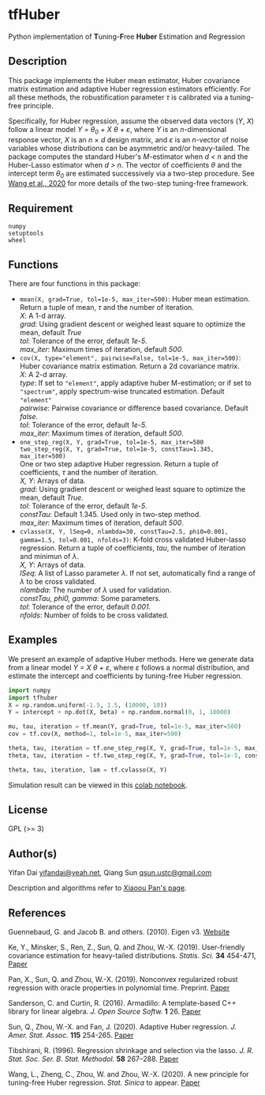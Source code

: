 # tfHuber

Python implementation of **T**uning-**F**ree **Huber** Estimation and Regression

## Description

This package implements the Huber mean estimator, Huber covariance matrix estimation and adaptive Huber regression estimators efficiently. For all these methods, the robustification parameter *&tau;* is calibrated via a tuning-free principle.

Specifically, for Huber regression, assume the observed data vectors (*Y*, *X*) follow a linear model *Y = &theta;<sub>0</sub> + X &theta; + &epsilon;*, where *Y* is an *n*-dimensional response vector, *X* is an *n* &times; *d* design matrix, and *&epsilon;* is an *n*-vector of noise variables whose distributions can be asymmetric and/or heavy-tailed. The package computes the standard Huber's *M*-estimator when *d < n* and the Huber-Lasso estimator when *d > n*. The vector of coefficients *&theta;* and the intercept term *&theta;<sub>0</sub>* are estimated successively via a two-step procedure. See [Wang et al., 2020](https://www.math.ucsd.edu/~wez243/tfHuber.pdf) for more details of the two-step tuning-free framework.

## Requirement  
```
numpy
setuptools
wheel
```

## Functions

There are four functions in this package: 

* `mean(X, grad=True, tol=1e-5, max_iter=500)`: Huber mean estimation. Return a tuple of mean, $\tau$ and the number of iteration.  
*X*: A 1-d array.  
*grad*: Using gradient descent or weighed least square to optimize the mean, default *True*  
*tol*: Tolerance of the error, default *1e-5*.  
*max_iter*: Maximum times of iteration, default *500*.
* `cov(X, type="element", pairwise=False, tol=1e-5, max_iter=500)`: Huber covariance matrix estimation. Return a 2d covariance matrix.  
*X*: A 2-d array.  
*type*: If set to `"element"`, apply adaptive huber M-estimation; or if set to `"spectrum"`, apply spectrum-wise truncated estimation. Default `"element" `  
*pairwise*: Pairwise covariance or difference based covariance. Default *false*.   
*tol*: Tolerance of the error, default *1e-5*.  
*max_iter*: Maximum times of iteration, default *500*.
* `one_step_reg(X, Y, grad=True, tol=1e-5, max_iter=500
two_step_reg(X, Y, grad=True, tol=1e-5, constTau=1.345, max_iter=500)`   
One or two step adaptive Huber regression. Return a tuple of coefficients, $\tau$ and the number of iteration.   
*X, Y*: Arrays of data.  
*grad*: Using gradient descent or weighed least square to optimize the mean, default *True*.  
*tol*: Tolerance of the error, default *1e-5*.  
*constTau*: Default 1.345. Used only in two-step method.  
*max_iter*: Maximum times of iteration, default *500*.  
* `cvlasso(X, Y, lSeq=0, nlambda=30, constTau=2.5, phi0=0.001, gamma=1.5, tol=0.001, nfolds=3)`: K-fold cross validated Huber-lasso regression. Return a tuple of coefficients, $tau$, the number of iteration and minimun of $\lambda$.   
*X, Y*: Arrays of data.  
*lSeq*: A list of Lasso parameter $\lambda$. If not set, automatically find a range of $\lambda$ to be cross validated.  
*nlambda*: The number of $\lambda$ used for validation.  
*constTau, phi0, gamma*: Some parameters.  
*tol*: Tolerance of the error, default *0.001*.  
*nfolds*: Number of folds to be cross validated.




## Examples 


We present an example of adaptive Huber methods. Here we generate data from a linear model *Y = X &theta; + &epsilon;*, where *&epsilon;* follows a normal distribution, and estimate the intercept and coefficients by tuning-free Huber regression.

```python
import numpy
import tfhuber
X = np.random.uniform(-1.5, 1.5, (10000, 10))
Y = intercept + np.dot(X, beta) + np.random.normal(0, 1, 10000)

mu, tau, iteration = tf.mean(Y, grad=True, tol=1e-5, max_iter=500)
cov = tf.cov(X, method=1, tol=1e-5, max_iter=500)

theta, tau, iteration = tf.one_step_reg(X, Y, grad=True, tol=1e-5, max_iter=500)
theta, tau, iteration = tf.two_step_reg(X, Y, grad=True, tol=1e-5, consTau=1.345, max_iter=500)

theta, tau, iteration, lam = tf.cvlasso(X, Y) 
```
Simulation result can be viewed in this [colab notebook](https://colab.research.google.com/drive/1XyBMNHog_RqFo3dkoQENt7wT2yMVEIdQ?usp=sharing).  

## License
GPL (>= 3)

## Author(s)

Yifan Dai <yifandai@yeah.net>, Qiang Sun <qsun.ustc@gmail.com>

Description and algorithms refer to [Xiaoou Pan's page](https://github.com/XiaoouPan/tfHuber).

## References

Guennebaud, G. and Jacob B. and others. (2010). Eigen v3. [Website](http://eigen.tuxfamily.org)

Ke, Y., Minsker, S., Ren, Z., Sun, Q. and Zhou, W.-X. (2019). User-friendly covariance estimation for heavy-tailed distributions. *Statis. Sci.* **34** 454-471, [Paper](https://projecteuclid.org/euclid.ss/1570780979)

Pan, X., Sun, Q. and Zhou, W.-X. (2019). Nonconvex regularized robust regression with oracle properties in polynomial time. Preprint. [Paper](https://arxiv.org/abs/1907.04027)

Sanderson, C. and Curtin, R. (2016). Armadillo: A template-based C++ library for linear algebra. *J. Open Source Softw.* **1** 26. [Paper](http://conradsanderson.id.au/pdfs/sanderson_armadillo_joss_2016.pdf)

Sun, Q., Zhou, W.-X. and Fan, J. (2020). Adaptive Huber regression. *J. Amer. Stat. Assoc.* **115** 254-265. [Paper](https://doi.org/10.1080/01621459.2018.1543124)

Tibshirani, R. (1996). Regression shrinkage and selection via the lasso. *J. R. Stat. Soc. Ser. B. Stat. Methodol.* **58** 267–288. [Paper](https://www.jstor.org/stable/2346178?seq=1#metadata_info_tab_contents)

Wang, L., Zheng, C., Zhou, W. and Zhou, W.-X. (2020). A new principle for tuning-free Huber regression. *Stat. Sinica* to appear. [Paper](https://www.math.ucsd.edu/~wez243/tfHuber.pdf)